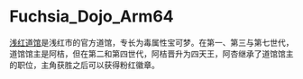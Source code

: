 # Fuchsia_Dojo_Arm64
[浅红道馆][1]是浅红市的官方道馆，专长为毒属性宝可梦。在第一、第三与第七世代，道馆馆主是阿桔，但在第二和第四世代，阿桔晋升为四天王，阿杏继承了道馆馆主的职位，主角获胜之后可以获得粉红徽章。

[1]: https://wiki.52poke.com/wiki/%E6%B7%BA%E7%B4%85%E9%81%93%E9%A4%A8
